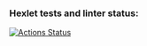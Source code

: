 ### Hexlet tests and linter status:
[![Actions Status](https://github.com/Nikita5343/python-project-50/actions/workflows/hexlet-check.yml/badge.svg)](https://github.com/Nikita5343/python-project-50/actions)